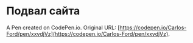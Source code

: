 # Подвал сайта

A Pen created on CodePen.io. Original URL: [https://codepen.io/Carlos-Ford/pen/xxvdjVz](https://codepen.io/Carlos-Ford/pen/xxvdjVz).

